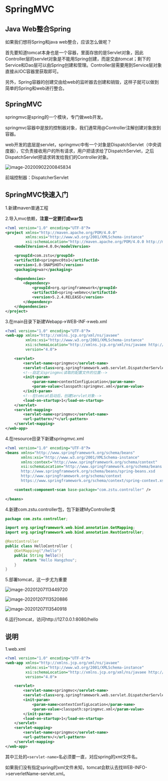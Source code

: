 # SpringMVC

## Java Web整合Spring

如果我们想将Spring和java web整合，应该怎么做呢？

首先要知道tomcat本身也是一个容器，里面存放的是Servlet对象，因此Controller层的servlet对象是不能用Spring创建，而是交由tomcat；剩下的Service和Dao层可以由Spring创建和管理。Controller层需要用到Service层对象直接从IOC容器里获取即可。

另外，Spring容器的创建交由给web的监听器去创建和销毁，这样子就可以做到简单的Spring和web进行整合。

## SpringMVC

springmvc是spring的一个模块，专门做web开发。

springmvc容器中是放的控制器对象，我们通常用@Controller注解创建对象放到容器。

web开发的底层是servlet，springmvc中有一个对象是DispatchServlet（中央调度器），它负责接收用户的所有请求，用户把请求给了DispatchServlet，之后DispatchServlet把请求转发给我们的Controller对象。

![image-20200902200845834](https://tva1.sinaimg.cn/large/007S8ZIlly1gickbz6ffjj30wm0ksqaj.jpg)

前端控制器：DispatcherServlet



## SpringMVC快速入门

1.新建maven普通工程

2.导入mvc依赖，**注意一定要打成war包**

```xml
<?xml version="1.0" encoding="UTF-8"?>
<project xmlns="http://maven.apache.org/POM/4.0.0"
         xmlns:xsi="http://www.w3.org/2001/XMLSchema-instance"
         xsi:schemaLocation="http://maven.apache.org/POM/4.0.0 http://maven.apache.org/xsd/maven-4.0.0.xsd">
    <modelVersion>4.0.0</modelVersion>

    <groupId>com.zstu</groupId>
    <artifactId>springmvc0to1</artifactId>
    <version>1.0-SNAPSHOT</version>
    <packaging>war</packaging>

    <dependencies>
        <dependency>
            <groupId>org.springframework</groupId>
            <artifactId>spring-webmvc</artifactId>
            <version>5.2.4.RELEASE</version>
        </dependency>
    </dependencies>
</project>
```

3.在main目录下新建Webapp->WEB-INF->web.xml

```xml
<?xml version="1.0" encoding="UTF-8"?>
<web-app xmlns="http://xmlns.jcp.org/xml/ns/javaee"
         xmlns:xsi="http://www.w3.org/2001/XMLSchema-instance"
         xsi:schemaLocation="http://xmlns.jcp.org/xml/ns/javaee http://xmlns.jcp.org/xml/ns/javaee/web-app_4_0.xsd"
         version="4.0">

    <servlet>
        <servlet-name>springmvc</servlet-name>
        <servlet-class>org.springframework.web.servlet.DispatcherServlet</servlet-class>
        <!--自定义springmvc读取的配置文件的位置-->
        <init-param>
            <param-name>contextConfigLocation</param-name>
            <param-value>classpath:springmvc.xml</param-value>
        </init-param>
        <!--在tomcat启动后，创建Servlet对象-->
        <load-on-startup>1</load-on-startup>
    </servlet>
    <servlet-mapping>
        <servlet-name>springmvc</servlet-name>
        <url-pattern>/*</url-pattern>
    </servlet-mapping>
</web-app>
```

4.在resource目录下新建springmvc.xml

```xml
<?xml version="1.0" encoding="UTF-8"?>
<beans xmlns="http://www.springframework.org/schema/beans"
       xmlns:xsi="http://www.w3.org/2001/XMLSchema-instance"
       xmlns:context="http://www.springframework.org/schema/context"
       xsi:schemaLocation="http://www.springframework.org/schema/beans
       http://www.springframework.org/schema/beans/spring-beans.xsd
       http://www.springframework.org/schema/context
       https://www.springframework.org/schema/context/spring-context.xsd">

    <context:component-scan base-package="com.zstu.controller" />
    
</beans>
```

4.新建com.zstu.controller包，包下新建MyController类

```java
package com.zstu.controller;

import org.springframework.web.bind.annotation.GetMapping;
import org.springframework.web.bind.annotation.RestController;

@RestController
public class HelloController {
    @GetMapping("/hello")
    public String hello(){
        return "Hello Hangzhou";
    }
}
```

5.部署tomcat，这一步尤为重要

![image-20201207113449720](https://tva1.sinaimg.cn/large/0081Kckwly1glf4yrohaaj30te0kygqg.jpg)

![image-20201207113520886](https://tva1.sinaimg.cn/large/0081Kckwly1glf4z9g2n3j30po05n0tv.jpg)

![image-20201207113540918](https://tva1.sinaimg.cn/large/0081Kckwly1glf4zpfky9j30tn0kx0v4.jpg)

6.运行tomcat，访问http://127.0.0.1:8080/hello

## 说明

1.web.xml

```xml
<?xml version="1.0" encoding="UTF-8"?>
<web-app xmlns="http://xmlns.jcp.org/xml/ns/javaee"
         xmlns:xsi="http://www.w3.org/2001/XMLSchema-instance"
         xsi:schemaLocation="http://xmlns.jcp.org/xml/ns/javaee http://xmlns.jcp.org/xml/ns/javaee/web-app_4_0.xsd"
         version="4.0">

    <servlet>
        <servlet-name>springmvc</servlet-name>
        <servlet-class>org.springframework.web.servlet.DispatcherServlet</servlet-class>
        <init-param>
            <param-name>contextConfigLocation</param-name>
            <param-value>classpath:springmvc.xml</param-value>
        </init-param>
        <load-on-startup>1</load-on-startup>
    </servlet>
    <servlet-mapping>
        <servlet-name>springmvc</servlet-name>
        <url-pattern>/</url-pattern>
    </servlet-mapping>
</web-app>
```

其中三处的`<servlet-name>`名必须要一直，对应spring的xml文件名。

如果我们没有指定spring的xml文件未知，tomcat会默认去找WEB-INFO->serverletName-servlet.xml。

